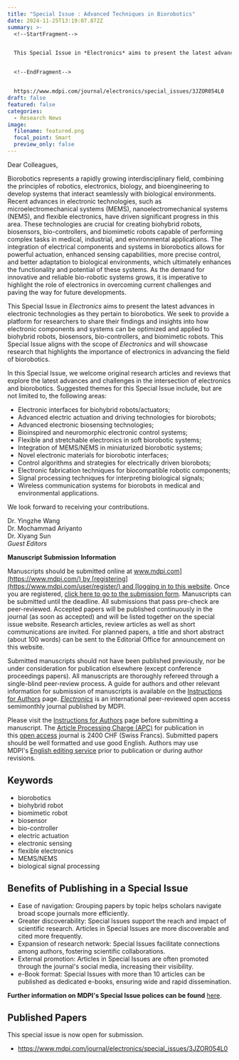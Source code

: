 ```yaml
---
title: "Special Issue : Advanced Techniques in Biorobotics"
date: 2024-11-25T13:19:07.872Z
summary: >-
  <!--StartFragment-->


  This Special Issue in *Electronics* aims to present the latest advances in electronic technologies as they pertain to biorobotics. We seek to provide a platform for researchers to share their findings and insights into how electronic components and systems can be optimized and applied to biohybrid robots, biosensors, bio-controllers, and biomimetic robots. 


  <!--EndFragment-->


  https://www.mdpi.com/journal/electronics/special_issues/3JZOR054L0
draft: false
featured: false
categories:
  - Research News
image:
  filename: featured.png
  focal_point: Smart
  preview_only: false
---
```

<!--StartFragment-->

Dear Colleagues,

Biorobotics represents a rapidly growing interdisciplinary field, combining the principles of robotics, electronics, biology, and bioengineering to develop systems that interact seamlessly with biological environments. Recent advances in electronic technologies, such as microelectromechanical systems (MEMS), nanoelectromechanical systems (NEMS), and flexible electronics, have driven significant progress in this area. These technologies are crucial for creating biohybrid robots, biosensors, bio-controllers, and biomimetic robots capable of performing complex tasks in medical, industrial, and environmental applications. The integration of electrical components and systems in biorobotics allows for powerful actuation, enhanced sensing capabilities, more precise control, and better adaptation to biological environments, which ultimately enhances the functionality and potential of these systems. As the demand for innovative and reliable bio-robotic systems grows, it is imperative to highlight the role of electronics in overcoming current challenges and paving the way for future developments.

This Special Issue in *Electronics* aims to present the latest advances in electronic technologies as they pertain to biorobotics. We seek to provide a platform for researchers to share their findings and insights into how electronic components and systems can be optimized and applied to biohybrid robots, biosensors, bio-controllers, and biomimetic robots. This Special Issue aligns with the scope of *Electronics* and will showcase research that highlights the importance of electronics in advancing the field of biorobotics.

In this Special Issue, we welcome original research articles and reviews that explore the latest advances and challenges in the intersection of electronics and biorobotics. Suggested themes for this Special Issue include, but are not limited to, the following areas:

* Electronic interfaces for biohybrid robots/actuators;
* Advanced electric actuation and driving technologies for biorobots;
* Advanced electronic biosensing technologies;
* Bioinspired and neuromorphic electronic control systems;
* Flexible and stretchable electronics in soft biorobotic systems;
* Integration of MEMS/NEMS in miniaturized biorobotic systems;
* Novel electronic materials for biorobotic interfaces;
* Control algorithms and strategies for electrically driven biorobots;
* Electronic fabrication techniques for biocompatible robotic components;
* Signal processing techniques for interpreting biological signals;
* Wireless communication systems for biorobots in medical and environmental applications.

We look forward to receiving your contributions.

Dr. Yingzhe Wang\
Dr. Mochammad Ariyanto\
Dr. Xiyang Sun\
*Guest Editors*

**Manuscript Submission Information**

Manuscripts should be submitted online at [www.mdpi.com](https://www.mdpi.com/) by [registering](https://www.mdpi.com/user/register/) and [logging in to this website](https://www.mdpi.com/user/login/). Once you are registered, [click here to go to the submission form](https://susy.mdpi.com/user/manuscripts/upload/?journal=electronics). Manuscripts can be submitted until the deadline. All submissions that pass pre-check are peer-reviewed. Accepted papers will be published continuously in the journal (as soon as accepted) and will be listed together on the special issue website. Research articles, review articles as well as short communications are invited. For planned papers, a title and short abstract (about 100 words) can be sent to the Editorial Office for announcement on this website.

Submitted manuscripts should not have been published previously, nor be under consideration for publication elsewhere (except conference proceedings papers). All manuscripts are thoroughly refereed through a single-blind peer-review process. A guide for authors and other relevant information for submission of manuscripts is available on the [Instructions for Authors](https://www.mdpi.com/journal/electronics/instructions) page. *[Electronics](https://www.mdpi.com/journal/electronics/)* is an international peer-reviewed open access semimonthly journal published by MDPI.

Please visit the [Instructions for Authors](https://www.mdpi.com/journal/electronics/instructions) page before submitting a manuscript. The [Article Processing Charge (APC)](https://www.mdpi.com/about/apc/) for publication in this [open access](https://www.mdpi.com/about/openaccess/) journal is 2400 CHF (Swiss Francs). Submitted papers should be well formatted and use good English. Authors may use MDPI's [English editing service](https://www.mdpi.com/authors/english) prior to publication or during author revisions.

## [](<>)Keywords

* biorobotics
* biohybrid robot
* biomimetic robot
* biosensor
* bio-controller
* electric actuation
* electronic sensing
* flexible electronics
* MEMS/NEMS
* biological signal processing

## [](<>)Benefits of Publishing in a Special Issue

* Ease of navigation: Grouping papers by topic helps scholars navigate broad scope journals more efficiently.
* Greater discoverability: Special Issues support the reach and impact of scientific research. Articles in Special Issues are more discoverable and cited more frequently.
* Expansion of research network: Special Issues facilitate connections among authors, fostering scientific collaborations.
* External promotion: Articles in Special Issues are often promoted through the journal's social media, increasing their visibility.
* e-Book format: Special Issues with more than 10 articles can be published as dedicated e-books, ensuring wide and rapid dissemination.

**Further information on MDPI's Special Issue polices can be found** [here](https://www.mdpi.com/special_issues_guidelines).

## [](<>)Published Papers

This special issue is now open for submission.

<!--EndFragment-->

* https://www.mdpi.com/journal/electronics/special_issues/3JZOR054L0